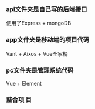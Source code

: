 ### api文件夹是自己写的后端接口
使用了Express + mongoDB

### app文件夹是移动端的项目代码
Vant + Aixos + Vue全家桶

### pc文件夹是管理系统代码
Vue + Element
### 整合项 目